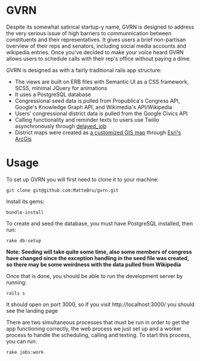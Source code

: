 # GVRN

Despite its somewhat satirical startup-y name, GVRN is designed to address the very serious issue of high barriers to communnication between constituents and their representatives. It gives users a brief non-partisan overview of their reps and senators, including social media accounts and wikipedia entries. Once you've decided to make your voice heard GVRN allows users to schedule calls with their rep's office without paying a dime.

GVRN is designed as with a fairly traditional rails app structure:

+ The views are built on ERB files with Semantic UI as a CSS framework, SCSS, minimal JQuery for animations
+ It uses a PostgreSQL database
+ Congressional seed data is pulled from Propublica's Congress API, Google's Knowledge Graph API, and Wikimedia's API/Wikipedia
+ Users' congressional district data is pulled from the Google Civics API
+ Calling functionality and reminder texts to users use Twilio asynchronously through [delayed_job](https://github.com/collectiveidea/delayed_job)
+ District maps were created as [a customized GIS map](http://www.arcgis.com/home/webmap/viewer.html?webmap=a8c6586acb5f44738ebbf9e86b477084) through [Esri's ArcGis](http://www.arcgis.com/home/index.html "ArcGis")

# Usage

To set up GVRN you will first need to clone it to your machine:


```git clone git@github.com:MatteBru/gvrn.git```


Install its gems:


```bundle-install```


To create and seed the database, you must have PostgreSQL installed, then run:


```rake db:setup```


**Note: Seeding will take quite some time, also some members of congress have changed since the exception handling in the seed file was created, so there may be some weirdness with the data pulled from Wikipedia**


Once that is done, you should be able to run the development server by running:


```rails s```


It should open on port 3000, so if you visit http://localhost:3000/ you should see the landing page


There are two simultaneous processes that must be run in order to get the app functioning correctly, the web process we just set up and a worker process to handle the scheduling, calling and texting. To start this process, you can run:


```rake jobs:work```



